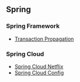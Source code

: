 ## Spring

### Spring Framework
- [Transaction Propagation](TransactionPropagation/TransactionPropagation.md)

### Spring Cloud
- [Spring Cloud Netflix](SpringCloud/SpringCloudNetflix/SpringCloudNetflix.md)
- [Spring Cloud Config](SpringCloud/SpringCloudConfig/SpringCloudConfig.md)